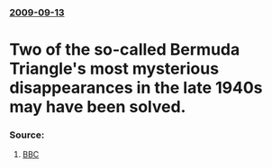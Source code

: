 ### [2009-09-13](/news/2009/09/13/index.md)

#  Two of the so-called Bermuda Triangle's most mysterious disappearances in the late 1940s may have been solved. 




### Source:

1. [BBC](http://news.bbc.co.uk/2/hi/uk_news/8248334.stm)
